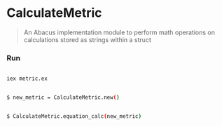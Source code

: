 # CalculateMetric
> An Abacus implementation module to perform math operations on calculations stored as strings within a struct 

### Run

```bash

iex metric.ex
```

```bash

$ new_metric = CalculateMetric.new()


$ CalculateMetric.equation_calc(new_metric)

```